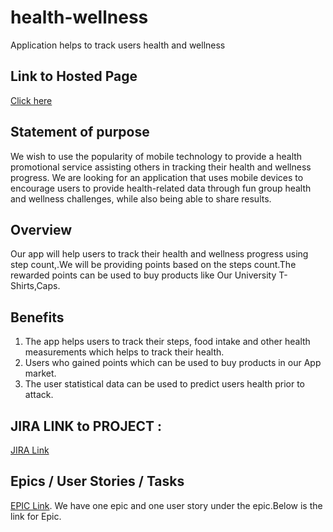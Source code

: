 # health-wellness
Application helps to track users health and wellness

## Link to Hosted Page
[Click here](https://raviteja444.github.io/health-wellness/)

## Statement of purpose
We wish to use the popularity of mobile technology to provide a health promotional service assisting others in tracking their health and wellness progress. We are looking for an application that uses mobile devices to encourage users to provide health-related data through fun group health and wellness challenges, while also being able to share results.

## Overview
Our app will help users to track their health and wellness progress using step count,.We will be providing points based on the steps count.The rewarded points can be used to buy products like Our University T-Shirts,Caps.

## Benefits
1. The app helps users to track their steps, food intake and other health measurements which helps to track their health.
2. Users who gained points which can be used to buy products in our App market.
3. The user statistical data can be used to predict users health prior to attack.

## JIRA LINK to PROJECT :
[JIRA Link](https://health-wellness.atlassian.net/secure/RapidBoard.jspa?rapidView=1&view=planning.nodetail&selectedIssue=HEAL-3&issueLimit=100)

## Epics / User Stories / Tasks 
[EPIC Link](https://health-wellness.atlassian.net/browse/HEAL-2).
We have one epic and one user story under the epic.Below is the link for Epic.




